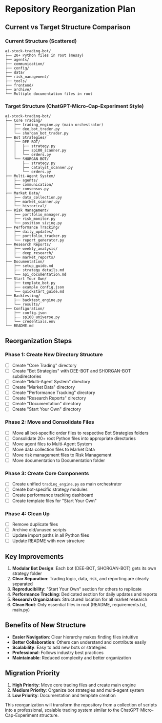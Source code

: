 # Repository Reorganization Plan

## Current vs Target Structure Comparison

### Current Structure (Scattered)
```
ai-stock-trading-bot/
├── 20+ Python files in root (messy)
├── agents/
├── communication/
├── config/
├── data/
├── risk_management/
├── tools/
├── frontend/
├── archive/
└── Multiple documentation files in root
```

### Target Structure (ChatGPT-Micro-Cap-Experiment Style)
```
ai-stock-trading-bot/
├── Core Trading/
│   ├── trading_engine.py (main orchestrator)
│   ├── dee_bot_trader.py
│   └── shorgan_bot_trader.py
├── Bot Strategies/
│   ├── DEE-BOT/
│   │   ├── strategy.py
│   │   ├── sp100_scanner.py
│   │   └── orders.py
│   └── SHORGAN-BOT/
│       ├── strategy.py
│       ├── catalyst_scanner.py
│       └── orders.py
├── Multi-Agent System/
│   ├── agents/
│   ├── communication/
│   └── consensus.py
├── Market Data/
│   ├── data_collection.py
│   ├── market_scanner.py
│   └── historical/
├── Risk Management/
│   ├── portfolio_manager.py
│   ├── risk_monitor.py
│   └── position_sizing.py
├── Performance Tracking/
│   ├── daily_updates/
│   ├── portfolio_tracker.py
│   └── report_generator.py
├── Research Reports/
│   ├── weekly_analysis/
│   ├── deep_research/
│   └── market_reports/
├── Documentation/
│   ├── setup_guide.md
│   ├── strategy_details.md
│   └── api_documentation.md
├── Start Your Own/
│   ├── template_bot.py
│   ├── example_config.json
│   └── quickstart_guide.md
├── Backtesting/
│   ├── backtest_engine.py
│   └── results/
├── Configuration/
│   ├── config.json
│   ├── sp100_universe.py
│   └── credentials.env
└── README.md
```

## Reorganization Steps

### Phase 1: Create New Directory Structure
- [ ] Create "Core Trading" directory
- [ ] Create "Bot Strategies" with DEE-BOT and SHORGAN-BOT subdirectories
- [ ] Create "Multi-Agent System" directory
- [ ] Create "Market Data" directory
- [ ] Create "Performance Tracking" directory
- [ ] Create "Research Reports" directory
- [ ] Create "Documentation" directory
- [ ] Create "Start Your Own" directory

### Phase 2: Move and Consolidate Files
- [ ] Move all bot-specific order files to respective Bot Strategies folders
- [ ] Consolidate 20+ root Python files into appropriate directories
- [ ] Move agent files to Multi-Agent System
- [ ] Move data collection files to Market Data
- [ ] Move risk management files to Risk Management
- [ ] Move documentation to Documentation folder

### Phase 3: Create Core Components
- [ ] Create unified `trading_engine.py` as main orchestrator
- [ ] Create bot-specific strategy modules
- [ ] Create performance tracking dashboard
- [ ] Create template files for "Start Your Own"

### Phase 4: Clean Up
- [ ] Remove duplicate files
- [ ] Archive old/unused scripts
- [ ] Update import paths in all Python files
- [ ] Update README with new structure

## Key Improvements

1. **Modular Bot Design**: Each bot (DEE-BOT, SHORGAN-BOT) gets its own strategy folder
2. **Clear Separation**: Trading logic, data, risk, and reporting are clearly separated
3. **Reproducibility**: "Start Your Own" section for others to replicate
4. **Performance Tracking**: Dedicated section for daily updates and reports
5. **Research Organization**: Structured location for all market research
6. **Clean Root**: Only essential files in root (README, requirements.txt, main.py)

## Benefits of New Structure

- **Easier Navigation**: Clear hierarchy makes finding files intuitive
- **Better Collaboration**: Others can understand and contribute easily
- **Scalability**: Easy to add new bots or strategies
- **Professional**: Follows industry best practices
- **Maintainable**: Reduced complexity and better organization

## Migration Priority

1. **High Priority**: Move core trading files and create main engine
2. **Medium Priority**: Organize bot strategies and multi-agent system
3. **Low Priority**: Documentation and template creation

This reorganization will transform the repository from a collection of scripts into a professional, scalable trading system similar to the ChatGPT-Micro-Cap-Experiment structure.